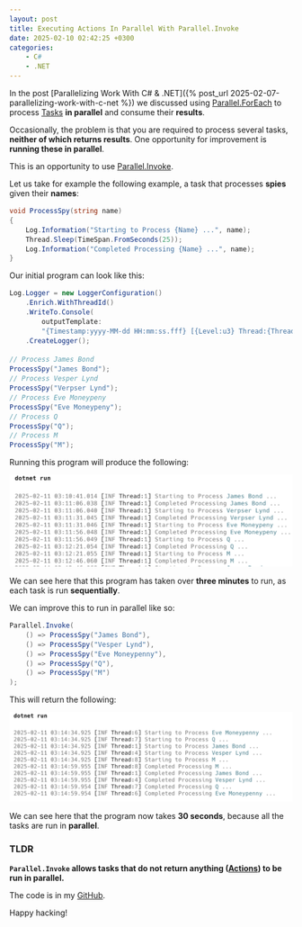 ```yaml
---
layout: post
title: Executing Actions In Parallel With Parallel.Invoke
date: 2025-02-10 02:42:25 +0300
categories:
    - C#
    - .NET
---
```


In the post [Parallelizing Work With C# & .NET]({%  post_url 2025-02-07-parallelizing-work-with-c-net %}) we discussed using [Parallel.ForEach](https://learn.microsoft.com/en-us/dotnet/api/system.threading.tasks.parallel.foreach?view=net-9.0) to process [Tasks](https://learn.microsoft.com/en-us/dotnet/api/system.threading.tasks.task?view=net-9.0) **in parallel** and consume their **results**.

Occasionally, the problem is that you are required to process several tasks, **neither of which returns results**. One opportunity for improvement is **running these in parallel**.

This is an opportunity to use [Parallel.Invoke](https://learn.microsoft.com/en-us/dotnet/api/system.threading.tasks.parallel.invoke?view=net-9.0).

Let us take for example the following example, a task that processes **spies** given their **names**:

```c#
void ProcessSpy(string name)
{
    Log.Information("Starting to Process {Name} ...", name);
    Thread.Sleep(TimeSpan.FromSeconds(25));
    Log.Information("Completed Processing {Name} ...", name);
}
```

Our initial program can look like this:

```c#
Log.Logger = new LoggerConfiguration()
    .Enrich.WithThreadId()
    .WriteTo.Console(
        outputTemplate:
        "{Timestamp:yyyy-MM-dd HH:mm:ss.fff} [{Level:u3} Thread:{ThreadId}] {Message:lj}{NewLine}{Exception}")
    .CreateLogger();

// Process James Bond
ProcessSpy("James Bond");
// Process Vesper Lynd
ProcessSpy("Verpser Lynd");
// Process Eve Moneypeny
ProcessSpy("Eve Moneypeny");
// Process Q
ProcessSpy("Q");
// Process M
ProcessSpy("M");
```

Running this program will produce the following:

![ParallelForEach1](../images/2025/02/ParallelInvoke1.png)

We can see here that this program has taken over **three minutes** to run, as each task is run **sequentially**.

We can improve this to run in parallel like so:

```c#
Parallel.Invoke(
    () => ProcessSpy("James Bond"),
    () => ProcessSpy("Vesper Lynd"),
    () => ProcessSpy("Eve Moneypenny"),
    () => ProcessSpy("Q"),
    () => ProcessSpy("M")
);
```

This will return the following:

![ParallelInvoke2](../images/2025/02/ParallelInvoke2.png)

We can see here that the program now takes **30 seconds**, because all the tasks are run in **parallel**.

### TLDR

**`Parallel.Invoke` allows tasks that do not return anything ([Actions](https://learn.microsoft.com/en-us/dotnet/api/system.action-1?view=net-9.0)) to be run in parallel.**

The code is in my [GitHub](https://github.com/conradakunga/BlogCode/tree/master/2025-02-10%20-%20Parallel.Invoke).

Happy hacking!

